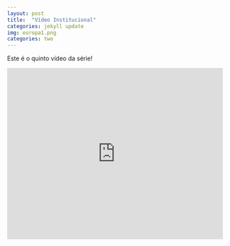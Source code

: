 ```yaml
---
layout: post
title:  "Vídeo Institucional"
categories: jekyll update
img: europa1.png
categories: two
---
```


Este é o quinto vídeo da série! 

<div class='embed-container'>
<iframe style="width: 100% !important; height: 400px"  src="https://www.youtube.com/embed/YVaelOQ0jhQ" frameborder="0" allowfullscreen></iframe>
</div>
